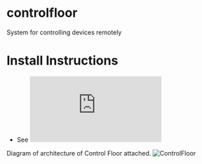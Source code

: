 # controlfloor
System for controlling devices remotely

# Install Instructions
* See ![ios_remote_provider README](https://github.com/nanoscopic/ios_remote_provider/blob/main/README.md)

Diagram of architecture of Control Floor attached.
![ControlFloor](https://user-images.githubusercontent.com/905365/106125382-f30cb780-6110-11eb-9db1-d74b289205fd.png)
